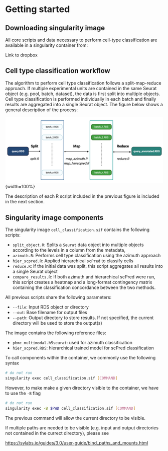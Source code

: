 # Getting started

## Downloading singularity image

All core scripts and data necessary to perform cell-type classification are 
available in a singularity container from:

Link to dropbox

## Cell type classification workflow

The algorithm to perform cell type classification follows a split-map-reduce approach.
If multiple experimental units are contained in the same Seurat object (e.g. pool, batch,
dataset), the data is first split into multiple objects. Cell type classification 
is performed individually in each batch and finally results are aggregated into a
single Seurat object. The figure below shows a general description of the process:


![Overview of cell type classification process](_bookdown_files/wg2-cell_classification.png){width=100%}

The description of each R script included in the previous figure is included in the
next section.

## Singularity image components

The singularity image `cell_classification.sif` contains the following scripts:

- `split_object.R`: Splits a `Seurat` data object into multiple objects according to
the levels in a column from the metadata,
- `azimuth.R`: Performs cell type classification using the azimuth approach
- `hier_scpred.R`: Applied hierarchical `scPred` to classify cells 
- `reduce.R`: If the initial data was split, this script aggregates all
results into a single Seurat object
- `compare_results.R`: If both azimuth and hierarchical scPred were run, this 
script creates a heatmap and a long-format contingency matrix containing the
classification concordance between the two methods.


All previous scripts share the following parameters:

- `--file`: Input RDS object or directory
- `--out`: Base filename for output files
- `--path`: Output directory to store results. If not specified, the
current directory will be used to store the output(s)



The image contains the following reference files:

- `pbmc_multimodal.h5seurat`: used for azimuth classification
- `hier_scpred.RDS`: hierarchical trained model for scPred classification

To call components within the container, we commonly use the following syntax


```bash
# do not run
singularity exec cell_classification.sif [COMMAND]
```

However, to make make a given directory visible to the container, we have to use
the `-B` flag


```bash
# do not run
singularity exec -B $PWD cell_classification.sif [COMMAND]
```

The previous command will allow the current directory to be visible.

If multiple paths are needed to be visible (e.g. input and output directories 
not contained in the currect directory), please see 

https://sylabs.io/guides/3.0/user-guide/bind_paths_and_mounts.html







